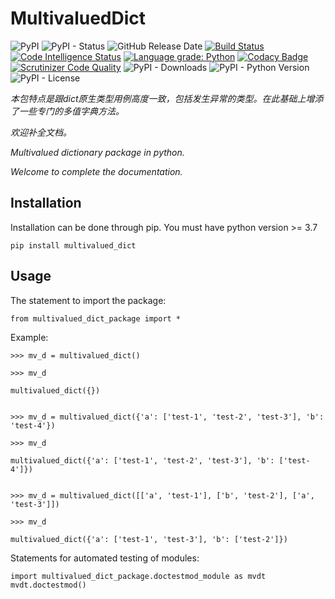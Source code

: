 # MultivaluedDict

![PyPI](https://img.shields.io/pypi/v/multivalued-dict?color=red)
![PyPI - Status](https://img.shields.io/pypi/status/multivalued-dict)
![GitHub Release Date](https://img.shields.io/github/release-date/fsssosei/MultivaluedDict)
[![Build Status](https://scrutinizer-ci.com/g/fsssosei/MultivaluedDict/badges/build.png?b=master)](https://scrutinizer-ci.com/g/fsssosei/MultivaluedDict/build-status/master)
[![Code Intelligence Status](https://scrutinizer-ci.com/g/fsssosei/MultivaluedDict/badges/code-intelligence.svg?b=master)](https://scrutinizer-ci.com/code-intelligence)
[![Language grade: Python](https://img.shields.io/lgtm/grade/python/g/fsssosei/MultivaluedDict.svg?logo=lgtm&logoWidth=18)](https://lgtm.com/projects/g/fsssosei/MultivaluedDict/context:python)
[![Codacy Badge](https://api.codacy.com/project/badge/Grade/a486aacc36da4dea8016136bd0f52d5f)](https://www.codacy.com/app/fsssosei/MultivaluedDict?utm_source=github.com&amp;utm_medium=referral&amp;utm_content=fsssosei/MultivaluedDict&amp;utm_campaign=Badge_Grade)
[![Scrutinizer Code Quality](https://scrutinizer-ci.com/g/fsssosei/MultivaluedDict/badges/quality-score.png?b=master)](https://scrutinizer-ci.com/g/fsssosei/MultivaluedDict/?branch=master)
![PyPI - Downloads](https://img.shields.io/pypi/dw/multivalued-dict?label=PyPI%20-%20Downloads)
![PyPI - Python Version](https://img.shields.io/pypi/pyversions/multivalued-dict)
![PyPI - License](https://img.shields.io/pypi/l/multivalued-dict)

*本包特点是跟dict原生类型用例高度一致，包括发生异常的类型。在此基础上增添了一些专门的多值字典方法。*

*欢迎补全文档。*

*Multivalued dictionary package in python.* 

*Welcome to complete the documentation.*

## Installation

Installation can be done through pip. You must have python version >= 3.7

	pip install multivalued_dict

## Usage

The statement to import the package:

	from multivalued_dict_package import *

Example:

	>>> mv_d = multivalued_dict()

	>>> mv_d

	multivalued_dict({})


	>>> mv_d = multivalued_dict({'a': ['test-1', 'test-2', 'test-3'], 'b': 'test-4'})

	>>> mv_d

	multivalued_dict({'a': ['test-1', 'test-2', 'test-3'], 'b': ['test-4']})


	>>> mv_d = multivalued_dict([['a', 'test-1'], ['b', 'test-2'], ['a', 'test-3']])

	>>> mv_d

	multivalued_dict({'a': ['test-1', 'test-3'], 'b': ['test-2']})


Statements for automated testing of modules:

	import multivalued_dict_package.doctestmod_module as mvdt
	mvdt.doctestmod()
